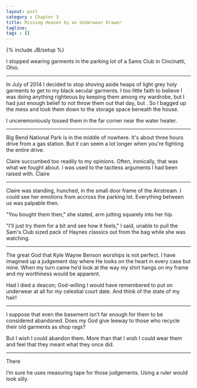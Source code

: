 ```yaml
---
layout: post
category : Chapter 3
title: Missing Heaven by an Underwear Drawer
tagline:
tags : []
---
```

{% include JB/setup %}

I stopped wearing garments in the parking lot of a Sams Club in Cincinatti, Ohio.

------

In July of 2014 I decided to stop shoving aside heaps of light grey holy garments to get to my black secular garments. I too little faith to believe I was doing anything righteous by keeping them among my wardrobe, but I had just enough belief to not throw them out that day, but . So I bagged up the mess and took them down to the storage space beneath the house.

I unceremoniously tossed them in the far corner near the water heater.

------

Big Bend National Park is in the middle of nowhere. It's about three hours drive from a gas station. But it can seem a lot longer when you're fighting the entire drive.

Claire succumbed too readily to my opinions. Often, ironically, that was what we fought about. I was used to the tactless arguments I had been raised with. Claire

------

Claire was standing, hunched, in the small door frame of the Airstream. I could see her emotions from accross the parking lot. Everything between us was palpable then.

"You bought them then," she stated, arm jutting squarely into her hip.

"I'll just try them for a bit and see how it feels," I said, unable to pull the Sam's Club sized pack of Haynes classics out from the bag while she was watching.

------

The great God that Kyle Wayne Benson worships is not perfect. I have imagined up a judgement day where He looks on the heart in every case but mine. When my turn came he’d look at the way my shirt hangs on my frame and my worthiness would be apparent.

Had I died a deacon; God-willing I would have remembered to put on underwear at all for my celestial court date. And think of the state of my hair!

------

I suppose that even the basement isn’t far enough for them to be considered abandoned. Does my God give leeway to those who recycle their old garments as shop rags?

But I wish I could abandon them. More than that I wish I could wear them and feel that they meant what they once did.

------

There 

I’m sure he uses measuring tape for those judgements. Using a ruler would look silly. 
